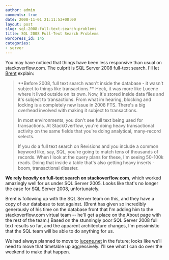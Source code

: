```yaml
---
author: admin
comments: true
date: 2008-11-01 21:11:53+00:00
layout: post
slug: sql-2008-full-text-search-problems
title: SQL 2008 Full-Text Search Problems
wordpress_id: 145
categories:
- server
---
```



You may have noticed that things have been less responsive than usual on stackoverflow.com. The culprit is SQL Server 2008 full-text search. I'll let [Brent](http://www.brentozar.com/) explain:





<blockquote>
**Before 2008, full text search wasn't inside the database - it wasn't subject to things like transactions.**  Heck, it was more like Lucene where it lived outside on its own.  Now, it's stored inside data files and it's subject to transactions.  From what im hearing, blocking and locking is a completely new issue in 2008 FTS.  There's a big overhead involved with making it subject to transactions.

> 
> 
In most environments, you don't see full text being used for transactions.  At StackOverflow, you're doing heavy transactional activity on the same fields that you're doing analytical, many-record selects.

> 
> 
If you do a full text search on Revisions and you include a common keyword like, say, SQL, you're going to match tens of thousands of records.  When I look at the query plans for these, I'm seeing 50-100k reads.  Doing that inside a table that's also getting heavy inserts - boom, transactional disaster.
</blockquote>





**We rely _heavily_ on full-text search on stackoverflow.com**, which worked amazingly well for us under SQL Server 2005. Looks like that's no longer the case for SQL Server 2008, unfortunately.



Brent is following up with the SQL Server team on this, and they have a copy of our database to test against. (Brent has given so incredibly generously of his time on the database front that I'm adding him to the stackoverflow.com virtual team -- he'll get a place on the About page with the rest of the team.) Based on the stunningly poor SQL Server 2008 full text results so far, and the apparent architecture changes, I'm pessimistic that the SQL team will be able to do anything for us.



We had always planned to move to [lucene.net](http://incubator.apache.org/lucene.net/) in the future; looks like we'll need to move that timetable up aggressively. I'll see what I can do over the weekend to make that happen.

